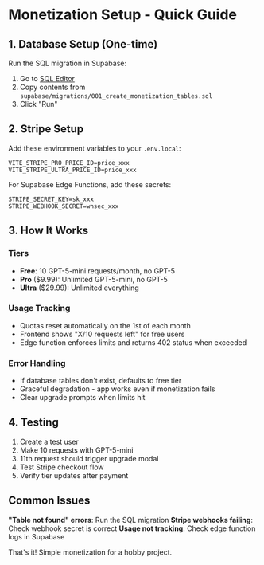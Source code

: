 # Monetization Setup - Quick Guide

## 1. Database Setup (One-time)

Run the SQL migration in Supabase:
1. Go to [SQL Editor](https://supabase.com/dashboard/project/bfyryqnuafzutsaxjvql/sql/new)
2. Copy contents from `supabase/migrations/001_create_monetization_tables.sql`
3. Click "Run"

## 2. Stripe Setup

Add these environment variables to your `.env.local`:
```
VITE_STRIPE_PRO_PRICE_ID=price_xxx
VITE_STRIPE_ULTRA_PRICE_ID=price_xxx
```

For Supabase Edge Functions, add these secrets:
```
STRIPE_SECRET_KEY=sk_xxx
STRIPE_WEBHOOK_SECRET=whsec_xxx
```

## 3. How It Works

### Tiers
- **Free**: 10 GPT-5-mini requests/month, no GPT-5
- **Pro** ($9.99): Unlimited GPT-5-mini, no GPT-5
- **Ultra** ($29.99): Unlimited everything

### Usage Tracking
- Quotas reset automatically on the 1st of each month
- Frontend shows "X/10 requests left" for free users
- Edge function enforces limits and returns 402 status when exceeded

### Error Handling
- If database tables don't exist, defaults to free tier
- Graceful degradation - app works even if monetization fails
- Clear upgrade prompts when limits hit

## 4. Testing

1. Create a test user
2. Make 10 requests with GPT-5-mini
3. 11th request should trigger upgrade modal
4. Test Stripe checkout flow
5. Verify tier updates after payment

## Common Issues

**"Table not found" errors**: Run the SQL migration
**Stripe webhooks failing**: Check webhook secret is correct
**Usage not tracking**: Check edge function logs in Supabase

That's it! Simple monetization for a hobby project.